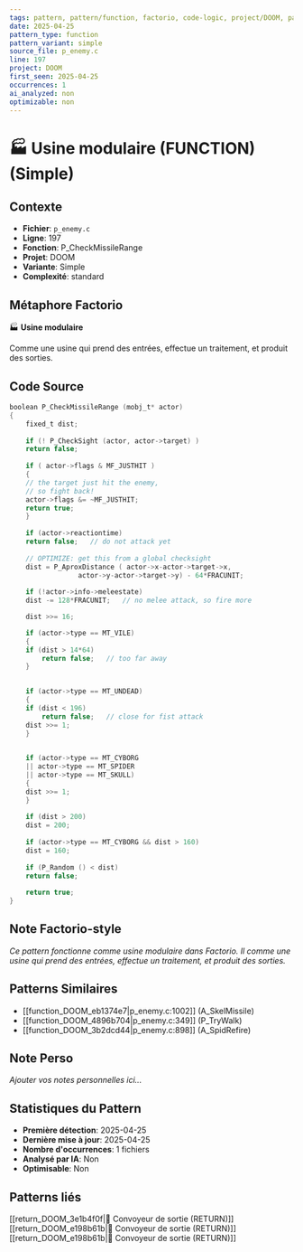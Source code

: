 ```yaml
---
tags: pattern, pattern/function, factorio, code-logic, project/DOOM, pattern/variant/simple
date: 2025-04-25
pattern_type: function
pattern_variant: simple
source_file: p_enemy.c
line: 197
project: DOOM
first_seen: 2025-04-25
occurrences: 1
ai_analyzed: non
optimizable: non
---
```


# 🏭 Usine modulaire (FUNCTION) (Simple)

## Contexte
- **Fichier**: `p_enemy.c`
- **Ligne**: 197
- **Fonction**: P_CheckMissileRange
- **Projet**: DOOM
- **Variante**: Simple
- **Complexité**: standard

## Métaphore Factorio
🏭 **Usine modulaire**

Comme une usine qui prend des entrées, effectue un traitement, et produit des sorties.

## Code Source
```c
boolean P_CheckMissileRange (mobj_t* actor)
{
    fixed_t	dist;
	
    if (! P_CheckSight (actor, actor->target) )
	return false;
	
    if ( actor->flags & MF_JUSTHIT )
    {
	// the target just hit the enemy,
	// so fight back!
	actor->flags &= ~MF_JUSTHIT;
	return true;
    }
	
    if (actor->reactiontime)
	return false;	// do not attack yet
		
    // OPTIMIZE: get this from a global checksight
    dist = P_AproxDistance ( actor->x-actor->target->x,
			     actor->y-actor->target->y) - 64*FRACUNIT;
    
    if (!actor->info->meleestate)
	dist -= 128*FRACUNIT;	// no melee attack, so fire more

    dist >>= 16;

    if (actor->type == MT_VILE)
    {
	if (dist > 14*64)	
	    return false;	// too far away
    }
	

    if (actor->type == MT_UNDEAD)
    {
	if (dist < 196)	
	    return false;	// close for fist attack
	dist >>= 1;
    }
	

    if (actor->type == MT_CYBORG
	|| actor->type == MT_SPIDER
	|| actor->type == MT_SKULL)
    {
	dist >>= 1;
    }
    
    if (dist > 200)
	dist = 200;
		
    if (actor->type == MT_CYBORG && dist > 160)
	dist = 160;
		
    if (P_Random () < dist)
	return false;
		
    return true;
}
```

## Note Factorio-style
*Ce pattern fonctionne comme usine modulaire dans Factorio. Il comme une usine qui prend des entrées, effectue un traitement, et produit des sorties.*

## Patterns Similaires
- [[function_DOOM_eb1374e7|p_enemy.c:1002]] (A_SkelMissile)
- [[function_DOOM_4896b704|p_enemy.c:349]] (P_TryWalk)
- [[function_DOOM_3b2dcd44|p_enemy.c:898]] (A_SpidRefire)

## Note Perso
*Ajouter vos notes personnelles ici...*

## Statistiques du Pattern
- **Première détection**: 2025-04-25
- **Dernière mise à jour**: 2025-04-25
- **Nombre d'occurrences**: 1 fichiers
- **Analysé par IA**: Non
- **Optimisable**: Non

## Patterns liés
[[return_DOOM_3e1b4f0f|🚚 Convoyeur de sortie (RETURN)]]
[[return_DOOM_e198b61b|🚚 Convoyeur de sortie (RETURN)]]
[[return_DOOM_e198b61b|🚚 Convoyeur de sortie (RETURN)]]
